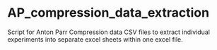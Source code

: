 # AP_compression_data_extraction
Script for Anton Parr Compression data CSV files to extract individual experiments into separate excel sheets within one excel file.
